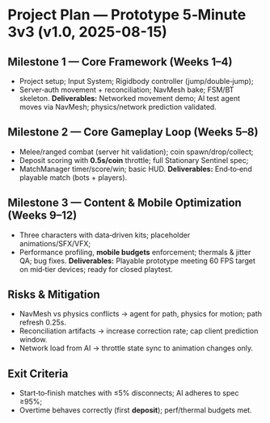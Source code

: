 # Project Plan — Prototype 5‑Minute 3v3 (v1.0, 2025-08-15)

## Milestone 1 — Core Framework (Weeks 1–4)
- Project setup; Input System; Rigidbody controller (jump/double‑jump);  
- Server‑auth movement + reconciliation; NavMesh bake; FSM/BT skeleton.
**Deliverables:** Networked movement demo; AI test agent moves via NavMesh; physics/network prediction validated.

## Milestone 2 — Core Gameplay Loop (Weeks 5–8)
- Melee/ranged combat (server hit validation); coin spawn/drop/collect;  
- Deposit scoring with **0.5s/coin** throttle; full Stationary Sentinel spec;  
- MatchManager timer/score/win; basic HUD.
**Deliverables:** End‑to‑end playable match (bots + players).

## Milestone 3 — Content & Mobile Optimization (Weeks 9–12)
- Three characters with data‑driven kits; placeholder animations/SFX/VFX;  
- Performance profiling, **mobile budgets** enforcement; thermals & jitter QA; bug fixes.
**Deliverables:** Playable prototype meeting 60 FPS target on mid‑tier devices; ready for closed playtest.

## Risks & Mitigation
- NavMesh vs physics conflicts → agent for path, physics for motion; path refresh 0.25s.  
- Reconciliation artifacts → increase correction rate; cap client prediction window.  
- Network load from AI → throttle state sync to animation changes only.

## Exit Criteria
- Start‑to‑finish matches with ≤5% disconnects; AI adheres to spec ≥95%;  
- Overtime behaves correctly (first **deposit**); perf/thermal budgets met.
